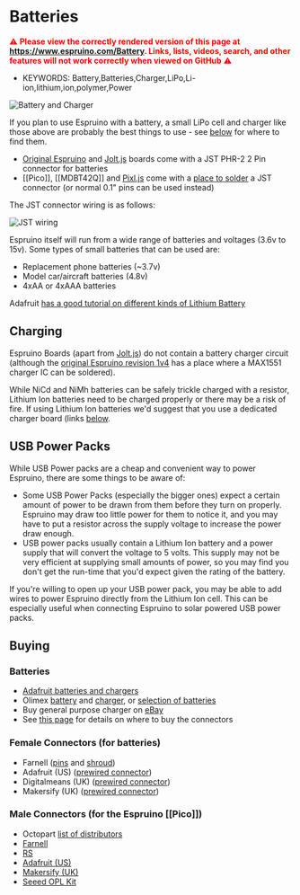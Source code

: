 <!--- Copyright (c) 2013 Gordon Williams, Pur3 Ltd. See the file LICENSE for copying permission. -->
Batteries
=========

<span style="color:red">:warning: **Please view the correctly rendered version of this page at https://www.espruino.com/Battery. Links, lists, videos, search, and other features will not work correctly when viewed on GitHub** :warning:</span>

* KEYWORDS: Battery,Batteries,Charger,LiPo,Li-ion,lithium,ion,polymer,Power

![Battery and Charger](Battery/olimex.jpg)

If you plan to use Espruino with a battery, a small LiPo cell and charger like those above are probably the best things to use - see [below](#buying) for where to find them.

* [Original Espruino](/Original) and [Jolt.js](/Jolt.js) boards come with a JST PHR-2 2 Pin connector for batteries
* [[Pico]], [[MDBT42Q]] and [Pixl.js](/Pixl.js) come with a [place to solder](/Pico#battery) a JST connector (or normal 0.1" pins can be used instead)

The JST connector wiring is as follows:

![JST wiring](Battery/jst.jpg)

Espruino itself will run from a wide range of batteries and voltages (3.6v to 15v). Some types of small batteries that can be used are:

* Replacement phone batteries (~3.7v)
* Model car/aircraft batteries (4.8v)
* 4xAA or 4xAAA batteries

Adafruit [has a good tutorial on different kinds of Lithium Battery](https://learn.adafruit.com/li-ion-and-lipoly-batteries?view=all)

Charging
-------

Espruino Boards (apart from [Jolt.js](/Jolt.js)) do not contain a battery charger circuit (although the [original Espruino revision 1v4](/Original) has a place where a MAX1551 charger IC can be soldered).

While NiCd and NiMh batteries can be safely trickle charged with a resistor, Lithium Ion batteries need to be charged properly or there may be a risk of fire. If using Lithium Ion batteries we'd suggest that you use a dedicated charger board (links [below](#buying).

USB Power Packs
-------------

While USB Power packs are a cheap and convenient way to power Espruino, there are some things to be aware of:

* Some USB Power Packs (especially the bigger ones) expect a certain amount of power to be drawn from them before they turn on properly. Espruino may draw too little power for them to notice it, and you may have to put a resistor across the supply voltage to increase the power draw enough.
* USB power packs usually contain a Lithium Ion battery and a power supply that will convert the voltage to 5 volts. This supply may not be very efficient at supplying small amounts of power, so you may find you don't get the run-time that you'd expect given the rating of the battery.

If you're willing to open up your USB power pack, you may be able to add wires to power Espruino directly from the Lithium Ion cell. This can be especially useful when connecting Espruino to solar powered USB power packs.

<a name="buying"></a>Buying
------

### Batteries

* [Adafruit batteries and chargers](http://www.adafruit.com/categories/138)
* Olimex [battery](https://www.olimex.com/Products/Power/BATTERY-LIPO1400mAh/) and [charger](https://www.olimex.com/Products/Power/USB-uLiPo/), or [selection of batteries](https://www.olimex.com/Products/Power/)
* Buy general purpose charger on [eBay](http://www.ebay.com/sch/i.html?_nkw=genuine+b6+imax)
* See [this page](/Original#connecting_batteries) for details on where to buy the connectors

### Female Connectors (for batteries)

* Farnell ([pins](http://uk.farnell.com/jst-japan-solderless-terminals/sph-002t-p0-5s/contact-loose-piece-0-05-0-22mm/dp/3617210) and [shroud](http://uk.farnell.com/jst-japan-solderless-terminals/phr-2/housing-2way-2mm/dp/3616186))
* Adafruit (US) ([prewired connector](http://www.adafruit.com/products/261))
* Digitalmeans (UK) ([prewired connector](https://digitalmeans.co.uk/shop/jst_2pin_power_connector-2mm_pitch-20))
* Makersify (UK) ([prewired connector](http://makersify.com/products/adafruit-jst-2-pin-cable))

### Male Connectors (for the Espruino [[Pico]])

* Octopart [list of distributors](https://octopart.com/s2b-ph-sm4-tb%28lf%29%28sn%29-jst-248913)
* [Farnell](http://uk.farnell.com/jst-japan-solderless-terminals/s2b-ph-sm4-tb-lf-sn/connector-header-smt-r-a-2mm-2way/dp/9492615)
* [RS](http://uk.rs-online.com/web/p/products/6881353/)
* [Adafruit (US)](http://www.adafruit.com/products/1769)
* [Makersify (UK)](http://makersify.com/products/adafruit-jst-ph-2-pin-smt-right-angle-connector)
* [Seeed OPL Kit](http://www.seeedstudio.com/depot/Open-Parts-LibraryBasic-V2-p-1560.html)
